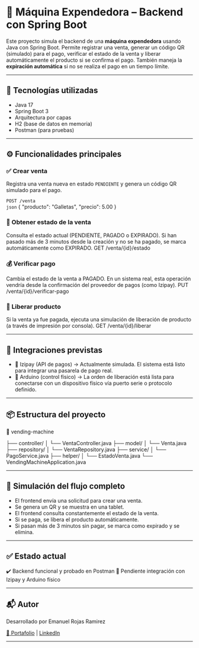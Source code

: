 # 🥤 Máquina Expendedora – Backend con Spring Boot

Este proyecto simula el backend de una **máquina expendedora** usando Java con Spring Boot. Permite registrar una venta, generar un código QR (simulado) para el pago, verificar el estado de la venta y liberar automáticamente el producto si se confirma el pago. También maneja la **expiración automática** si no se realiza el pago en un tiempo límite.

---

## 🚀 Tecnologías utilizadas

- Java 17  
- Spring Boot 3  
- Arquitectura por capas  
- H2 (base de datos en memoria)  
- Postman (para pruebas)  

---

## ⚙️ Funcionalidades principales

### ✅ Crear venta  
Registra una venta nueva en estado `PENDIENTE` y genera un código QR simulado para el pago.

`POST /venta`  
```json```
{
  "producto": "Galletas",
  "precio": 5.00
}

### 🔄 Obtener estado de la venta
Consulta el estado actual (PENDIENTE, PAGADO o EXPIRADO). Si han pasado más de 3 minutos desde la creación y no se ha pagado, se marca automáticamente como EXPIRADO.
GET /venta/{id}/estado

### 💰 Verificar pago
Cambia el estado de la venta a PAGADO. En un sistema real, esta operación vendría desde la confirmación del proveedor de pagos (como Izipay).
PUT /venta/{id}/verificar-pago

### 🚪 Liberar producto
Si la venta ya fue pagada, ejecuta una simulación de liberación de producto (a través de impresión por consola).
GET /venta/{id}/liberar

---

## 🔌 Integraciones previstas

- 🔄 Izipay (API de pagos) → Actualmente simulada. El sistema está listo para integrar una pasarela de pago real.
- 🔧 Arduino (control físico) → La orden de liberación está lista para conectarse con un dispositivo físico vía puerto serie o protocolo definido.

---

## 📦 Estructura del proyecto

📁 vending-machine

├── controller/
│   └── VentaController.java
├── model/
│   └── Venta.java
├── repository/
│   └── VentaRepository.java
├── service/
│   └── PagoService.java
├── helper/
│   └── EstadoVenta.java
└── VendingMachineApplication.java

---

## 📍 Simulación del flujo completo

- El frontend envía una solicitud para crear una venta.
- Se genera un QR y se muestra en una tablet.
- El frontend consulta constantemente el estado de la venta.
- Si se paga, se libera el producto automáticamente.
- Si pasan más de 3 minutos sin pagar, se marca como expirado y se elimina.

---

## ✅ Estado actual
✔️ Backend funcional y probado en Postman
🧩 Pendiente integración con Izipay y Arduino físico

---

## 📬 Autor
Desarrollado por Emanuel Rojas Ramirez

[🔗 Portafolio](https://emanuel-rojas-page.vercel.app) | [LinkedIn](https://www.linkedin.com/in/emanuel-rojas-ramirez-0b187835a/)

---
